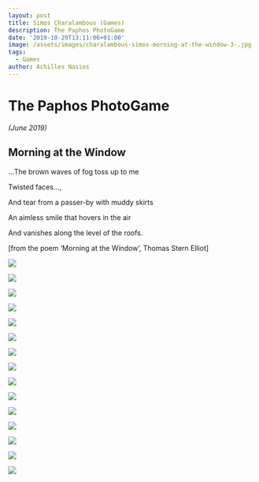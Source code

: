 ```yaml
---
layout: post
title: Simos Charalambous (Games)
description: The Paphos PhotoGame
date: '2019-10-29T13:11:06+01:00'
image: /assets/images/charalambous-simos-morning-at-the-window-3-.jpg
tags:
  - Games
author: Achilles Nasios
---
```

# The Paphos PhotoGame

_(June 2019)_

## Morning at the Window

…The brown waves of fog toss up to me 

Twisted faces…,

And tear from a passer-by with muddy skirts 

An aimless smile that hovers in the air 

And vanishes along the level of the roofs.

\[from the poem ‘Morning at the Window’, Thomas Stern Elliot]

![](/assets/images/charalambous-simos-morning-at-the-window-2-.jpg)

![](/assets/images/charalambous-simos-morning-at-the-window-3-.jpg)

![](/assets/images/charalambous-simos-morning-at-the-window-4-.jpg)

![](/assets/images/charalambous-simos-morning-at-the-window-5-.jpg)

![](/assets/images/charalambous-simos-morning-at-the-window-6-.jpg)

![](/assets/images/charalambous-simos-morning-at-the-window-7-.jpg)

![](/assets/images/charalambous-simos-morning-at-the-window-8-.jpg)

![](/assets/images/charalambous-simos-morning-at-the-window-9-.jpg)

![](/assets/images/charalambous-simos-morning-at-the-window-10-.jpg)

![](/assets/images/charalambous-simos-morning-at-the-window-11-.jpg)

![](/assets/images/charalambous-simos-morning-at-the-window-12-.jpg)

![](/assets/images/charalambous-simos-morning-at-the-window-13-.jpg)

![](/assets/images/charalambous-simos-morning-at-the-window-14-.jpg)

![](/assets/images/charalambous-simos-morning-at-the-window-15-.jpg)

![](/assets/images/charalambous-simos-morning-at-the-window-16-.jpg)
